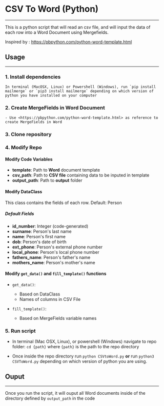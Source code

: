 # CSV To Word (Python)

----------------------------------------

This is a python script that will read an csv file, and will input the data of each row into a Word Document using Mergefields.

Inspired by : <https://pbpython.com/python-word-template.html>

## Usage

----------------------------------------

### 1. Install dependencies

    In terminal (MacOSX, Linux) or Powershell (Windows), run `pip install mailmerge` or `pip3 install mailmerge` depending on which version of python you have installed on your computer

### 2. Create MergeFields in Word Document

    - Use <https://pbpython.com/python-word-template.html> as reference to create MergeFields in Word

### 3. Clone repository

### 4. Modify Repo

#### Modify Code Variables

- **template**: Path to **Word** document template
- **csv_path**: Path to **CSV file** containing data to be inputed in template
- **output_path**: Path to **output** folder

#### Modify DataClass

This class contains the fields of each row. Default: Person

##### Default Fields

- **id_number**: Integer (code-generated)
- **surname**: Person's last name
- **name**: Person's first name
- **dob**: Person's date of birth
- **ext_phone**: Person's external phone number
- **local_phone**: Person's local phone number
- **fathers_name**: Person's father's name
- **mothers_name**: Person's mother's name

#### Modify `get_data()` and `fill_template()` functions

- `get_data()`:

  - Based on DataClass
  - Names of columns in CSV File

- `fill_template()`:
  - Based on MergeFields variable names

### 5. Run script

- In terminal (Mac OSX, Linux), or powershell (Windows) navigate to repo folder:
`cd {path}` where `{path}`  is the path to the repo directory

- Once inside the repo directory
 run `python CSVtoWord.py`
 **or**
 run `python3 CSVToWord.py` depending on which version of python you are using.

## Ouput

----------------------------------------

Once you run the script, it will ouput all Word documents inside of the directory defined by `output_path` in the code
